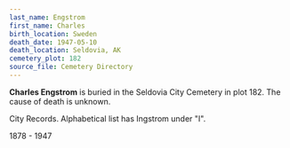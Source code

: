 ```yaml
---
last_name: Engstrom
first_name: Charles
birth_location: Sweden
death_date: 1947-05-10
death_location: Seldovia, AK
cemetery_plot: 182
source_file: Cemetery Directory
---
```

**Charles   Engstrom** is buried in the Seldovia City Cemetery in plot 182.  The cause of death is unknown.

City Records. Alphabetical list has Ingstrom under "I".

1878 - 1947
